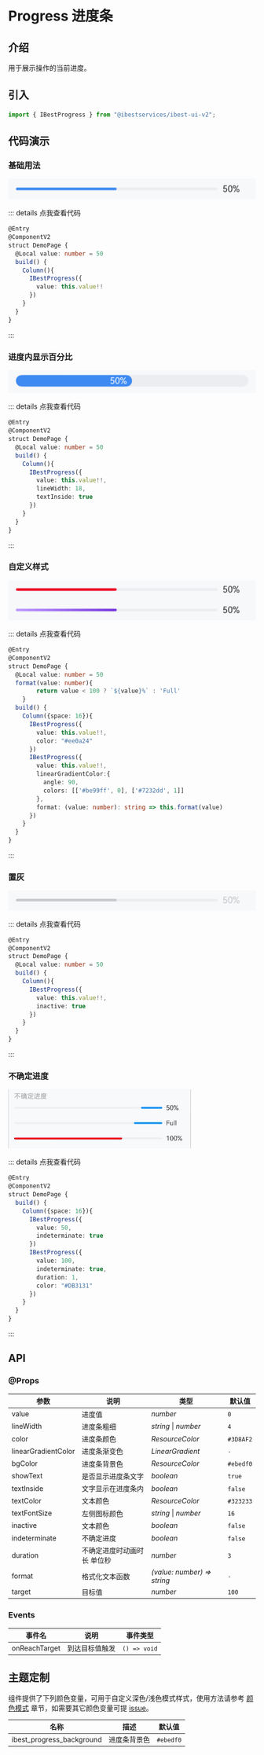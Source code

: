 # Progress 进度条

## 介绍

用于展示操作的当前进度。
 
## 引入

```ts
import { IBestProgress } from "@ibestservices/ibest-ui-v2";
```

## 代码演示

### 基础用法

![基础用法](./images/base.png)

::: details 点我查看代码
```ts
@Entry
@ComponentV2
struct DemoPage {
  @Local value: number = 50
  build() {
    Column(){
      IBestProgress({
        value: this.value!!
      })
    }
  }
}
```
:::

### 进度内显示百分比

![进度内显示百分比](./images/inside.png)

::: details 点我查看代码
```ts
@Entry
@ComponentV2
struct DemoPage {
  @Local value: number = 50
  build() {
    Column(){
      IBestProgress({
        value: this.value!!,
        lineWidth: 18,
        textInside: true
      })
    }
  }
}
```
:::

### 自定义样式

![自定义样式](./images/custom-style.png)

::: details 点我查看代码
```ts
@Entry
@ComponentV2
struct DemoPage {
  @Local value: number = 50
  format(value: number){
		return value < 100 ? `${value}%` : 'Full'
	}
  build() {
    Column({space: 16}){
      IBestProgress({
        value: this.value!!,
        color: "#ee0a24"
      })
      IBestProgress({
        value: this.value!!,
        linearGradientColor:{
          angle: 90,
          colors: [['#be99ff', 0], ['#7232dd', 1]]
        },
        format: (value: number): string => this.format(value)
      })
    }
  }
}
```
:::

### 置灰

![置灰](./images/inactive.png)

::: details 点我查看代码
```ts
@Entry
@ComponentV2
struct DemoPage {
  @Local value: number = 50
  build() {
    Column(){
      IBestProgress({
        value: this.value!!,
        inactive: true
      })
    }
  }
}
```
:::

### 不确定进度

![不确定进度](./images/indeterminate.gif)

::: details 点我查看代码
```ts
@Entry
@ComponentV2
struct DemoPage {
  build() {
    Column({space: 16}){
      IBestProgress({
        value: 50,
        indeterminate: true
      })
      IBestProgress({
        value: 100,
        indeterminate: true,
        duration: 1,
        color: "#DB3131"
      })
    }
  }
}
```
:::


## API

### @Props

| 参数          | 说明                                | 类型       | 默认值     |
| ------------ | ----------------------------------- | --------- | ---------- |
| value        | 进度值                               | _number_ | `0` |  
| lineWidth    | 进度条粗细                            | _string_ \| _number_  | `4` |
| color        | 进度条颜色                            | _ResourceColor_ | `#3D8AF2` |
| linearGradientColor| 进度条渐变色                    | _LinearGradient_ | `-` |
| bgColor      | 进度条背景色                          | _ResourceColor_ | `#ebedf0` |
| showText     | 是否显示进度条文字                     | _boolean_ |  `true`  |
| textInside   | 文字显示在进度条内                     | _boolean_ |  `false`  |
| textColor    | 文本颜色                              | _ResourceColor_ | `#323233` |
| textFontSize | 左侧图标颜色                          | _string_ \| _number_ | `16` |
| inactive     | 文本颜色                              | _boolean_ |  `false`  |
| indeterminate| 不确定进度                            | _boolean_ |  `false`  |
| duration     | 不确定进度时动画时长 单位秒             | _number_ | `3` |
| format       | 格式化文本函数                         | _(value: number) => string_ |  `-`  |
| target       | 目标值                                | _number_ |  `100`  |

### Events

| 事件名         | 说明                            | 事件类型                         |
| --------------| --------------------------------| --------------------------------|
| onReachTarget | 到达目标值触发                   | `() => void` |

## 主题定制

组件提供了下列颜色变量，可用于自定义深色/浅色模式样式，使用方法请参考 [颜色模式](../../guide/color-mode/index.md) 章节，如需要其它颜色变量可提 [issue](https://github.com/ibestservices/ibest-ui/issues)。

| 名称                                       | 描述                              | 默认值        |
| -------------------------------------------|----------------------------------|--------------|
| ibest_progress_background                  | 进度条背景色                      | `#ebedf0`   |